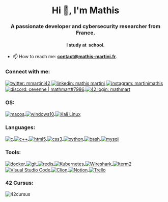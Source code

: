 <h1 align="center">Hi 👋, I'm Mathis</h1>
<h3 align="center">A passionate developer and cybersecurity researcher from France.</h3>
<h4 align="center">I study at <a href="https://www.42lyon.fr/"><img align="center" src="https://img.shields.io/static/v1?style=for-the-badge&message=Lyon&color=000000&logo=42&logoColor=FFFFFF&label=" alt "42Lyon"/></a> school.</h4>


- 📫 How to reach me: **contact@mathis-martini.fr**.

<h3 align="left">
Connect with me:
</h3>
<p align="left">
	<a href="https://twitter.com/mmartini42" target="_blank">
		<img align="center" src="https://img.shields.io/badge/-TWITTER-00acee?style=for-the-badge&logo=twitter&logoColor=white" alt="twitter: mmartini42"/>
	</
	<a href="https://www.linkedin.com/in/mmartini42/" target="_blank">
		<img align="center" src="https://img.shields.io/badge/-LINKEDIN-0077B5?style=for-the-badge&logo=linkedin&logoColor=white" alt="linkedin: mathis martini"/>
	</a>
	<a href="https://instagram.com/martinimathis" target="_blank">
		<img align="center" src="https://img.shields.io/badge/-INSTAGRAM-C13584?style=for-the-badge&logo=instagram&logoColor=white" alt="instagram: martinimathis"/>
	</a>
	<a href="https://discord.com/" target="_blank">
		<img align="center" src="https://img.shields.io/badge/Discord-cevenne%20%7C%20mathmart%237986-brightgreen?style=for-the-badge&logo=appveyor" alt="discord: cevenne | mathmart#7986"/>
	</a>
  <a href="https://profile.intra.42.fr/users/mathmart/" target="_blank">
		<img align="center" src="https://img.shields.io/badge/-LOGIN:_mathmart-2DD57B?style=for-the-badge&logo=42&logoColor=white" alt="42 login: mathmart"/>
	</a>
</p>

<h3 align="left">
OS:
</h3>
<p align="left">
	<a href="https://www.apple.com/fr/macos/" target="_blank">
		<img align="center" src="https://img.shields.io/badge/-MACOS_MONTEREY-C13584?style=for-the-badge&logo=apple&logoColor=white" alt="macos"/>
	</a>
  <a href="https://fr.wikipedia.org/wiki/Windows_10" target="_blank">
		<img align="center" src="https://img.shields.io/badge/-WINDOWS_10-00adef?style=for-the-badge&logo=windows&logoColor=white" alt="windows10"/>
	</a>
   <a href="https://www.kali.or)" target="_blank">
		<img align="center" src="https://img.shields.io/static/v1?style=for-the-badge&message=Kali+Linux&color=557C94&logo=Kali+Linux&logoColor=FFFFFF&label=" alt="Kali Linux"/>
	</a>
</p>

<h3 align="left">
Languages:
</h3>
<p align="left">
  <a href="https://www.cprogramming.com/" target="_blank">
		<img align="center" src="https://img.shields.io/badge/-C-A8B9CC?logo=C&style=for-the-badge&logoColor=white" alt="c"/>
	</a>
  <a href="https://www.w3schools.com/cpp/" target="_blank">
		<img align="center" src="https://img.shields.io/badge/-C++-00599C?logo=C%2B%2B&style=for-the-badge&logoColor=white" alt="c++"/>
	</a>
  <a href="https://www.w3.org/html/" target="_blank">
		<img align="center" src="https://img.shields.io/badge/-HTML5-E34F26?logo=HTML5&style=for-the-badge&logoColor=white" alt="html5"/>
	</a>
  <a href="https://www.w3schools.com/css/" target="_blank">
		<img align="center" src="https://img.shields.io/badge/-CSS3-1572B6?logo=CSS3&style=for-the-badge&logoColor=white" alt="css3"/>
	</a>
  <a href="https://www.python.org" target="_blank">
		<img align="center" src="https://img.shields.io/badge/-PYTHON-3776AB?logo=Python&style=for-the-badge&logoColor=white" alt="python"/>
	</a>
  <a href="https://www.gnu.org/software/bash/" target="_blank">
		<img align="center" src="https://img.shields.io/badge/-BASH-4EAA25?logo=GNU%20Bash&style=for-the-badge&logoColor=white" alt="bash"/>
	</a>
  <a href="https://www.mysql.com/" target="_blank">
		<img align="center" src="https://img.shields.io/badge/-MYSQL-4479A1?logo=MySQL&style=for-the-badge&logoColor=white" alt="mysql"/>
	</a>
</p>
<h3 align="left">
Tools:
</h3>
<p>
  <a href="https://www.docker.com/" target="_blank">
		<img align="center" src="https://img.shields.io/badge/-DOCKER-2496ED?logo=Docker&style=for-the-badge&logoColor=white" alt="docker"/>
	</a>
  <a href="https://git-scm.com/" target="_blank">
		<img align="center" src="https://img.shields.io/badge/-GIT-F05032?logo=Git&style=for-the-badge&logoColor=white" alt="git"/>
	</a>
  <a href="https://redis.io/" target="_blank">
		<img align="center" src="https://img.shields.io/badge/-REDIS-DC382D?logo=Redis&style=for-the-badge&logoColor=white" alt="redis"/>
	</a>
   <a href="https://kubernetes.io/" target="_blank">
		<img align="center" src="https://img.shields.io/static/v1?style=for-the-badge&message=Kubernetes&color=326CE5&logo=Kubernetes&logoColor=FFFFFF&label=" alt="Kubernetes"/>
	</a>
  <a href="https://www.wireshark.org" target="_blank">
		<img align="center" src="https://img.shields.io/static/v1?style=for-the-badge&message=Wireshark&color=1679A7&logo=Wireshark&logoColor=FFFFFF&label=)" alt="Wireshark"/>
	</a>
   <a href="https://iterm2.com" target="_blank">
		<img align="center" src="https://img.shields.io/static/v1?style=for-the-badge&message=iTerm2&color=000000&logo=iTerm2&logoColor=FFFFFF&label=" alt="Iterm2"/>
  <a href="https://code.visualstudio.com" target="_blank">
		<img align="center" src="https://img.shields.io/static/v1?style=for-the-badge&message=Visual+Studio+Code&color=007ACC&logo=Visual+Studio+Code&logoColor=FFFFFF&label=" alt="Visual Studio Code"/>
	</a>
	</a>
   <a href="https://www.jetbrains.com/fr-fr/clion/" target="_blank">
		<img align="center" src="https://img.shields.io/static/v1?style=for-the-badge&message=CLion&color=000000&logo=CLion&logoColor=FFFFFF&label=" alt="Clion"/>
	</a>
   <a href="https://www.notion.so/" target="_blank">
		<img align="center" src="https://img.shields.io/static/v1?style=for-the-badge&message=Notion&color=000000&logo=Notion&logoColor=FFFFFF&label=" alt="Notion"/>
	</a>
  <a href="https://trello.com/" target="_blank">
		<img align="center" src="https://img.shields.io/static/v1?style=for-the-badge&message=Trello&color=0052CC&logo=Trello&logoColor=FFFFFF&label=" alt="Trello"/>
	</a>
</p>


<h3 align="left">
42 Cursus:
</h3><!--
<p align="left">
	To see my full cursus: <a href="https://github.com/LoisDuplain/42cursus">42cursus</a>
</p>-->
<img align="center" src="https://badge42.vercel.app/api/v2/cl3w9zs6r005409laqkyvif38/stats?cursusId=21&coalitionId=51" alt="42cursus"/>

<!--
**mmartini42/mmartini42** is a ✨ _special_ ✨ repository because its `README.md` (this file) appears on your GitHub profile.

Here are some ideas to get you started:

- 🔭 I’m currently working on ...
- 🌱 I’m currently learning ...
- 👯 I’m looking to collaborate on ...
- 🤔 I’m looking for help with ...
- 💬 Ask me about ...
- 📫 How to reach me: ...
- 😄 Pronouns: ...
- ⚡ Fun fact: ...
-->

